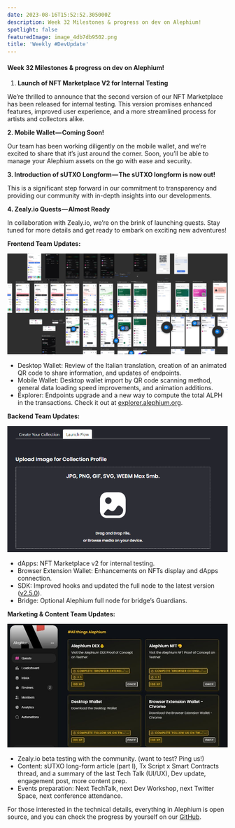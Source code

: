 ```yaml
---
date: 2023-08-16T15:52:52.305000Z
description: Week 32 Milestones & progress on dev on Alephium!
spotlight: false
featuredImage: image_4db7db9502.png
title: 'Weekly #DevUpdate'
---
```


#### Week 32 Milestones & progress on dev on Alephium!

1.  **Launch of NFT Marketplace V2 for Internal Testing**

We’re thrilled to announce that the second version of our NFT Marketplace has been released for internal testing. This version promises enhanced features, improved user experience, and a more streamlined process for artists and collectors alike.

**2. Mobile Wallet — Coming Soon!**

Our team has been working diligently on the mobile wallet, and we’re excited to share that it’s just around the corner. Soon, you’ll be able to manage your Alephium assets on the go with ease and security.

**3. Introduction of sUTXO Longform — The sUTXO longform is now out!**

This is a significant step forward in our commitment to transparency and providing our community with in-depth insights into our developments.

**4. Zealy.io Quests — Almost Ready**

In collaboration with Zealy.io, we’re on the brink of launching quests. Stay tuned for more details and get ready to embark on exciting new adventures!

**Frontend Team Updates:**

![](image_e5f46088fe.png)

- Desktop Wallet: Review of the Italian translation, creation of an animated QR code to share information, and updates of endpoints.
- Mobile Wallet: Desktop wallet import by QR code scanning method, general data loading speed improvements, and animation additions.
- Explorer: Endpoints upgrade and a new way to compute the total ALPH in the transactions. Check it out at <a href="https://explorer.alephium.org/" data-href="https://explorer.alephium.org/">explorer.alephium.org</a>.

**Backend Team Updates:**

![](image_404c00a3c8.png)

- dApps: NFT Marketplace v2 for internal testing.
- Browser Extension Wallet: Enhancements on NFTs display and dApps connection.
- SDK: Improved hooks and updated the full node to the latest version (<a href="https://github.com/alephium/alephium/releases/tag/v2.5.0" data-href="https://github.com/alephium/alephium/releases/tag/v2.5.0">v2.5.0</a>).
- Bridge: Optional Alephium full node for bridge’s Guardians.

**Marketing & Content Team Updates:**

![](image_10fd906bca.jpeg)

- Zealy.io beta testing with the community. (want to test? Ping us!)
- Content: sUTXO long-form article (part I), Tx Script x Smart Contracts thread, and a summary of the last Tech Talk (UI/UX), Dev update, engagement post, more content prep.
- Events preparation: Next TechTalk, next Dev Workshop, next Twitter Space, next conference attendance.

For those interested in the technical details, everything in Alephium is open source, and you can check the progress by yourself on our <a href="https://github.com/alephium" data-href="https://github.com/alephium">GitHub</a>.
